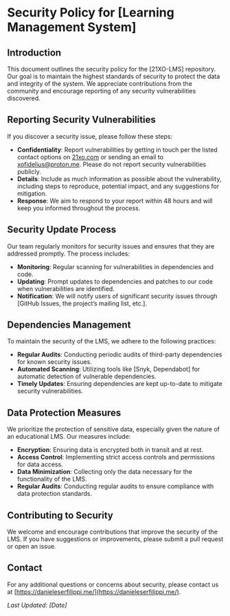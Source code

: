 # Security Policy for [Learning Management System]

## Introduction
This document outlines the security policy for the [21XO-LMS] repository. Our goal is to maintain the highest standards of security to protect the data and integrity of the system. We appreciate contributions from the community and encourage reporting of any security vulnerabilities discovered.

## Reporting Security Vulnerabilities
If you discover a security issue, please follow these steps:
- **Confidentiality**: Report vulnerabilities by getting in touch per the listed contact options on [21xo.com](https://21xo.com/) or sending an email to [xofidelius@proton.me](mailto:xofidelius@proton.me). Please do not report security vulnerabilities publicly.
- **Details**: Include as much information as possible about the vulnerability, including steps to reproduce, potential impact, and any suggestions for mitigation.
- **Response**: We aim to respond to your report within 48 hours and will keep you informed throughout the process.

## Security Update Process
Our team regularly monitors for security issues and ensures that they are addressed promptly. The process includes:
- **Monitoring**: Regular scanning for vulnerabilities in dependencies and code.
- **Updating**: Prompt updates to dependencies and patches to our code when vulnerabilities are identified.
- **Notification**: We will notify users of significant security issues through [GitHub Issues, the project’s mailing list, etc.].

## Dependencies Management
To maintain the security of the LMS, we adhere to the following practices:
- **Regular Audits**: Conducting periodic audits of third-party dependencies for known security issues.
- **Automated Scanning**: Utilizing tools like [Snyk, Dependabot] for automatic detection of vulnerable dependencies.
- **Timely Updates**: Ensuring dependencies are kept up-to-date to mitigate security vulnerabilities.

## Data Protection Measures
We prioritize the protection of sensitive data, especially given the nature of an educational LMS. Our measures include:
- **Encryption**: Ensuring data is encrypted both in transit and at rest.
- **Access Control**: Implementing strict access controls and permissions for data access.
- **Data Minimization**: Collecting only the data necessary for the functionality of the LMS.
- **Regular Audits**: Conducting regular audits to ensure compliance with data protection standards.

## Contributing to Security
We welcome and encourage contributions that improve the security of the LMS. If you have suggestions or improvements, please submit a pull request or open an issue.

## Contact
For any additional questions or concerns about security, please contact us at [https://danieleserfilippi.me/](https://danieleserfilippi.me/).

_Last Updated: [Date]_
